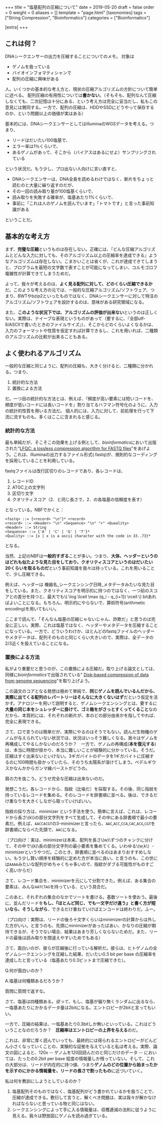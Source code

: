 +++
title = "塩基配列の圧縮について"
date = 2019-05-20
draft = false
order = 0
weight = 0
aliases = []
template = "page.html"
[taxonomies]
tags = ["String Compression", "Bioinformatics"]
categories = ["Bioinformatics"]

[extra]
+++


## これは何？
DNAシークエンサーの出力を圧縮することについてのメモ。
対象は

- ゲノムを扱っている
- バイオインフォマティシャンで
- 配列の圧縮に興味がある

人。いくつかの基本的な考え方と、現状の圧縮アルゴリズムの方針について簡単に述べる。
配列圧縮の有用性については**書かない**。（そもそも、配列なんて圧縮しなくても、二次記憶は十分にある、という考え方は完全に妥当だし、私もこの意見には賛同する。一方で、配列の圧縮は、HDDやSSDにどうやって保存するのか、という問題以上の価値が実はある）

基本的には、DNAシークエンサーとしてはilluminaのWGSデータを考える。つまり、

- リードはだいたい100塩基で、
- エラー率は1％くらいで、
- あるゲノムがあって、そこから（バイアスはあるにせよ）サンプリングされている

という状況だ。もう少し、プロ出ない人向けに言い直すと、

- DNAシークエンサーは、DNA全長を読めるわけではなく、断片をちょっと読むのと大量に繰り返すのだが、
- その一回の読み取り量が100塩基くらいで、
- 読み取りを失敗する確率が、塩基あたり1%くらいで、
- 事前に「これは人のゲノムを読んでいます」「トマトです」と言った事前知識がある

ということだ。

<!-- more -->

## 基本的な考え方

まず、**完璧な圧縮**というものは存在しない。正確には、『どんな圧縮アルゴリズムとどんな入力に対しても、そのアルゴリズム以上の圧縮率を達成できる』ようなアルゴリズムは存在しない。こまかいことは省くが、これが達成できてしまうと、プログラムを最短の文字数で表すことが可能になってしまい、コルモゴロフ複雑性が計算できてしまうためだ。

よって、我々が考えるのは、**よく見る配列に対して、どのくらい圧縮できるか**だ。このような考え方の元では、一般的な圧縮アルゴリズム/ソフトウェア、つまり、BWTやbzip2といったものではなく、DNAシークエンサーに対して特注のアルゴリズム/ソフトウェアを設計するのは、意味がある研究領域になる。

また、**このような状況下では、アルゴリズムの評価が出来ない**というのは正しくない。実際は、ナイーブな表現というものがあって（要するに、『全部utf-8/ASCIIで書いたときのファイルサイズ』）、そこからどのくらいよくなるかは、入力のフォーマットや性質を仮定すれば計算できるし、これを用いれば、二種類のアルゴリズムの比較が出来ることもある。

## よく使われるアルゴリズム

一般的な圧縮と同じように、配列の圧縮も、大きく分けると、二種類に分かれる。つまり、

1. 統計的な方法
2. 置換による方法

だ。一つ目の統計的な方法とは、例えば、『頻度が高い要素には短いコードを、頻度が低いコードには長いコードを』割り当てるハフマン符号化のように、入力の統計的性質を用いる方法だ。
個人的には、入力に対して、前処理を行って下流に流すものも、多くはここに含まれると感じる。

### 統計的な方法

最も単純だが、そこそこの効果を上げる例として、<i>bioinformatics</i>において出版された"[LFQC: a lossless compression algorithm for FASTQ files](https://doi.org/10.1093/bioinformatics/btv384)"をあげよう。これは、Illuminaの出力するファイル形式(.fastq)が、規則的なコーディングを採用していることを利用している。

fastqファイルは改行区切りのレコードであり、各レコードは、

1. レコードID
2. ATGC上の文字列
3. 区切り文字
4. クオリティスコア（2．と同じ長さで、2．の各塩基の信頼度を表す）

となっている。NBFでかくと：

```
<fastq> ::= {<record> "\n"}* <record>
<record> ::= <Header> "\n" <Sequence> "\n" "+" <Queality>
<Header> ::= String
<Sequence> ::= {'A' | 'C' | 'G' | 'T'}*
<Quality> ::= {x | x is a ascii character with the code in 33..73}*
```

となる。



当然、上記のNBFは**一般的すぎる**ことが多い。つまり、**大体、ヘッダーというのはどれも似たような見た目をしており、クオリティスコアというのはだいたい20くらいを取るものだ**という事前知識を我々は持っている。これを用いることで、少し圧縮できる。

例えば、ヘッダーは 機器名\_シークエンシング日時\_メタデータみたいな見た目をしている。また、クオリティスコアを明示的に持つのではなく、一つ前のスコアとの差分を持つと、最大でも\\( \log \lceil \max (q_i - q_{i+1}) \rceil \\) bitあればよいことになる。もちろん、明示的にやらないで、算術符号(arithmetic encoding)を用いてもいい。

ここまで読んで、「そんなん塩基の圧縮じゃないじゃん、詐欺だ」と思うのは完全に正しい。実際、これは塩基ではなく、ヘッダーやメタデータを圧縮することになっている。一方で、どういうわけか、ほとんどのfastqファイルのヘッダーやメタデータは、配列そのものと同じくらい大きいので、実際は、全データの2/3近くを扱えていることになる。

### 置換による方法

私がより重要だと思うのが、この置換による圧縮だ。取り上げる論文としては、同様に<i>bioinformatics</i>で出版されている"
[Disk-based compression of data from genome sequencing](https://doi.org/10.1093/bioinformatics/btu844)"を取り上げよう。

この論文のコアとなる発想は極めて単純で、**同じゲノムを読んでいるんだから、実際に出てくる配列のレパートリーはそんなに大きくないはず**だという仮定を活かす。アナロジーを用いて説明すると、ゲノムシークエンシングとは、要するに**大量の同じ本をシュレッダーに掛けて、ゴミ箱をがさっとすくってくること**なのだから、本質的には、それぞれの断片が、本のどの部分由来かを指してやれば、完全に表現できる。

さて、口で言うのは簡単だが、実際にやるのはそうでもない。読んだ生物種のゲノムが与えられていない状況では、状況はいっそう難しくなる。我々はゲノムを再構成してやるしかないのだろうか？　一方で、ゲノムの再構成(**本を復元する**)は、本当に時間が掛かり、本当に難しいことが経験的に分かっている。そうだ。圧縮はすぐ出来ないといけない。3ギガバイトのデータを1ギガバイトに圧縮するのに100時間も掛かっていたら、そのうち太陽系が溶けてしまう。ベデルギウスかなんかからガンマ線バーストがどうの。

肩の力を抜こう。どうせ完全な圧縮は出来ないのだ。

発想こうだ。各レコードから、指紋（比喩だ）を採取する。その後、同じ指紋を持っているレコードを集める。そのレコードを辞書順に並べる。後は、できるだけ重なりを大きくしながら取っていけばいい。

指紋の採り方は、minimizer という手法を使う。簡単に言えば、これは、レコードから長さ\\(k\\)の部分文字列をすべて生成して、その中にある辞書順で最小の要素だ。例えば、`AACCACGT`の3-minimizerと言ったら、`AAC`,`ACC`,`CCA`,`CAC`,`ACG`,`CGT`を辞書順にならべた先頭で、`AAC`になる。

（プロ向け：実は、minimizerは本来、配列を長さ\\(w)\\ずつのチャンクに分けて、その中で\\(k)\\長の部分文字列の最小要素を集めてくる。いわゆる\\(w,k\\）-minimizerというやつだ。このとき、辞書順に並べるのはあまりおすすめしない。もう少し賢い順序を経験的に定めた方が本当に良い。と言うのも、この世には`AAAA`みたいな配列がめちゃくちゃ多いので、指紋がダブる可能性がものすごく高いからだ）

さて、レコード集合を、minimizerを元にして分割できた。例えば、ある集合の要素は、みんな`AATCTAG`を持っている、という具合だ。

このあと、それぞれの集合のなかでソートを書ける。基数ソートを使おう。最後に、並んだリードを**もし、『ほとんど同じ、でも一文字だけ違う』と書く方が短いなら、そうしながら**、できるだけ重ねていけばエンコードは終わりだ。ふー。

（プロ向け：実際は、リードの後ろ十文字くらいはminimizerの計算からは外した方がいい。と言うのも、先頭にminimizerがあったばあい、かなりの圧縮が期待できるが、そうでない場合、結果はあまり芳しくならないためだ。また、リードの最後は読み取りを間違えやすいためでもある）


さて、面白いのが、彼らが圧縮後に行っている解析だ。彼らは、ヒトゲノムの全ゲノムシークエンシングを圧縮した結果、だいたい0.3 bit per base の圧縮率を達成したと言っている（塩基あたり0.3ビットまで圧縮できた）。

Q.何が面白いのか？ 

A.塩基は何種類あるだろうか？


質問に質問で返すな。

さて、塩基は四種類ある。*従って*、もし、塩基が偏り無くランダムに出るなら、一塩基あたりにかかるデータ量は2bitになる。エントロピーが2bitと言ってもいい。

一方で、圧縮の結果は、一塩基あたり0.3bitしか無いといっている。これはどういうことなのだろうか？　**圧縮率はエントロピーの上界を与える**のだ。

これは、非常に厚く読んでいっても、最終的には得られるエントロピーがどんどん小さくなっていくことの、実験的な証拠を与えていると私は考える。実際、論文の図によると、120x -- ゲノムを120回読んだのと同じだけのデータ -- においては、たったの0.2bit per base 程度の情報量しか残っていない。そして、これの大部分は、リードが内在的に持つ値、つまり**ゲノムのどの位置から始まったかを示すのにかかる情報量を、リードの長さで割ったもの**に近づいていく。

私は何を教訓にしようとしているのか？

1. 塩基配列そのものではなく、塩基配列がどう書かれているかを扱うことで、圧縮が達成できる。敷衍して言うと、解くべき問題は、実は我々が解かなければならないと思っている物と同じはない。
2. シークエンシングによって手に入る情報量は、収穫逓減の法則に従うように見える。我々は野放図にゲノムを読み過ぎている。

